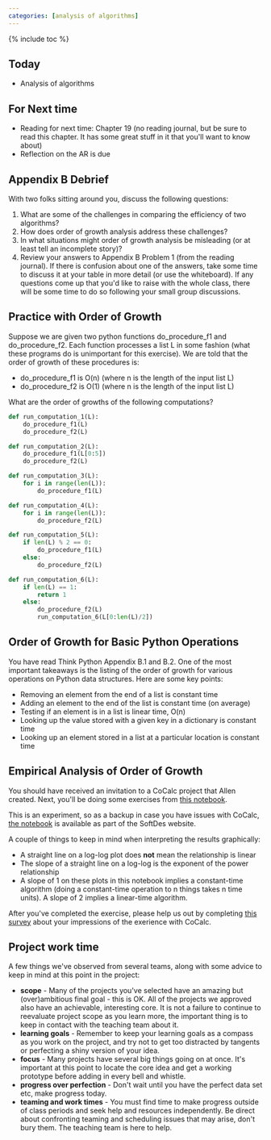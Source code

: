 ```yaml
---
categories: [analysis of algorithms]
---
```


{% include toc %}

## Today
* Analysis of algorithms

## For Next time
* Reading for next time: Chapter 19 (no reading journal, but be sure to read this chapter.  It has some great stuff in it that you'll want to know about)
* Reflection on the AR is due

## Appendix B Debrief
With two folks sitting around you, discuss the following questions:
1. What are some of the challenges in comparing the efficiency of two algorithms?
2. How does order of growth analysis address these challenges?
3. In what situations might order of growth analysis be misleading (or at least tell an incomplete story)?
4. Review your answers to Appendix B Problem 1 (from the reading journal).  If there is confusion about one of the answers, take some time to discuss it at your table in more detail (or use the whiteboard).
If any questions come up that you'd like to raise with the whole class, there will be some time to do so following your small group discussions.

## Practice with Order of Growth

Suppose we are given two python functions do_procedure_f1 and do_procedure_f2.  Each function processes a list L in some fashion (what these programs do is unimportant for this exercise).  We are told that the order of growth of these procedures is:

* do_procedure_f1 is O(n) (where n is the length of the input list L)
* do_procedure_f2 is O(1) (where n is the length of the input list L)

What are the order of growths of the following computations?

``` python
def run_computation_1(L):
    do_procedure_f1(L)
    do_procedure_f2(L)

def run_computation_2(L):
    do_procedure_f1(L[0:5])
    do_procedure_f2(L)

def run_computation_3(L):
    for i in range(len(L)):
        do_procedure_f1(L)

def run_computation_4(L):
    for i in range(len(L)):
        do_procedure_f2(L)

def run_computation_5(L):
    if len(L) % 2 == 0:
        do_procedure_f1(L)
    else:
        do_procedure_f2(L)

def run_computation_6(L):
    if len(L) == 1:
        return 1
    else:
        do_procedure_f2(L)
        run_computation_6(L[0:len(L)/2])
```

## Order of Growth for Basic Python Operations
You have read Think Python Appendix B.1 and B.2.  One of the most important takeaways is the listing of the order of growth for various operations on Python data structures.  Here are some key points:
* Removing an element from the end of a list is constant time
* Adding an element to the end of the list is constant time (on average)
* Testing if an element is in a list is linear time, O(n)
* Looking up the value stored with a given key in a dictionary is constant time
* Looking up an element stored in a list at a particular location is constant time

## Empirical Analysis of Order of Growth

You should have received an invitation to a CoCalc project that Allen created.  Next, you'll be doing some exercises from [this notebook](https://cocalc.com/projects/50d65ec0-11c9-4669-939f-d52fc1f59ca6/files/assignments/assignment1/algorithms.ipynb?session=default).

This is an experiment, so as a backup in case you have issues with CoCalc, [the notebook](/notes/empirical_analysis_of_algorithms) is available as part of the SoftDes website.

A couple of things to keep in mind when interpreting the results graphically:
 - A straight line on a log-log plot does **not** mean the relationship is linear
 - The slope of a straight line on a log-log is the exponent of the power relationship
 - A slope of 1 on these plots in this notebook implies a constant-time algorithm (doing a constant-time operation to n things takes n time units). A slope of 2 implies a linear-time algorithm.

After you've completed the exercise, please help us out by completing [this survey](https://goo.gl/forms/6eXy8Ixg4ONaI71E2) about your impressions of the exerience with CoCalc.

## Project work time

A few things we've observed from several teams, along with some advice to keep in mind at this point in the project:

 - **scope** - Many of the projects you've selected have an amazing but (over)ambitious final goal - this is OK. All of the projects we approved also have an achievable, interesting core. It is not a failure to continue to reevaluate project scope as you learn more, the important thing is to keep in contact with the teaching team about it.
 - **learning goals** - Remember to keep your learning goals as a compass as you work on the project, and try not to get too distracted by tangents or perfecting a shiny version of your idea.
 - **focus** - Many projects have several big things going on at once. It's important at this point to locate the core idea and get a working prototype before adding in every bell and whistle.
 - **progress over perfection** - Don't wait until you have the perfect data set etc, make progress today.
 - **teaming and work times** - You must find time to make progress outside of class periods and seek help and resources independently. Be direct about confronting teaming and scheduling issues that may arise, don't bury them. The teaching team is here to help.

